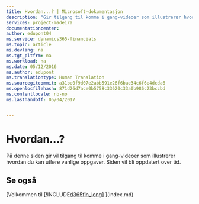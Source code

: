```yaml
---
title: Hvordan...? | Microsoft-dokumentasjon
description: "Gir tilgang til komme i gang-videoer som illustrerer hvordan du kan utføre vanlige oppgaver."
services: project-madeira
documentationcenter: 
author: edupont04
ms.service: dynamics365-financials
ms.topic: article
ms.devlang: na
ms.tgt_pltfrm: na
ms.workload: na
ms.date: 05/12/2016
ms.author: edupont
ms.translationtype: Human Translation
ms.sourcegitcommit: a31be0f9d07e2abb591e26f6bae34c6f6e4dcda6
ms.openlocfilehash: 871d26d7ace0b5758c33620c33a0b986c23bccbd
ms.contentlocale: nb-no
ms.lasthandoff: 05/04/2017


---
```

# <a name="how-do-i"></a>Hvordan...?
På denne siden gir vil tilgang til komme i gang-videoer som illustrerer hvordan du kan utføre vanlige oppgaver. Siden vil bli oppdatert over tid.  

## <a name="see-also"></a>Se også
[Velkommen til [!INCLUDE[d365fin_long](includes/d365fin_long_md.md)] ](index.md)


